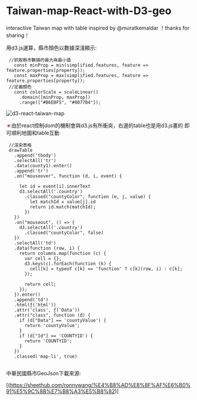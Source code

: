 # Taiwan-map-React-with-D3-geo
interactive Taiwan map with table
inspired by @muratkemaldar ！thanks for sharing！

 用d3.js運算，縣市顏色以數據深淺顯示:
 
 ```
  //抓取縣市數據的最大與最小值
    const minProp = min(simplified.features, feature => feature.properties[property]);
    const maxProp = max(simplified.features, feature => feature.properties[property]);
  //定義顏色
    const colorScale = scaleLinear()
      .domain([minProp, maxProp])
      .range(["#B6EBF5", "#0077B4"]);
```

![d3-react-taiwan-map](https://user-images.githubusercontent.com/66729413/127157091-6b3b2904-967b-447b-a997-1744ea237816.gif)

＊由於react控制dom的機制會與d3.js有所衝突，右邊的table也是用d3.js畫的
即可順利地圖和table互動 

 
 ```
  //渲染表格
  drawTable
    .append('tbody')
    .selectAll('tr')
    .data(county1).enter()
    .append('tr')
    .on("mouseover", function (d, i, event) {

      let id = event[i].innerText
      d3.selectAll('.country')
        .classed("countyColor", function (e, j, value) {
          let matchId = value[j].id
          return id.match(matchId);
        })
    })
    .on("mouseout", () => {
      d3.selectAll('.country')
        .classed("countyColor", false)
    })
    .selectAll('td')
    .data(function (row, i) {
      return columns.map(function (c) {
        var cell = {};
        d3.keys(c).forEach(function (k) {
          cell[k] = typeof c[k] == 'function' ? c[k](row, i) : c[k];
        });

        return cell;
      });
    }).enter()
    .append('td')
    .html(ƒ('html'))
    .attr('class', ƒ('Data'))
    .attr("class", function (d) {
      if (d["Data"] == 'countyValue') {
        return 'countyValue';
      }
      if (d["Id"] == 'COUNTYID') {
        return 'COUNTYID';
      }
    })
    .classed('map-li', true)
  
 ```

中華民國縣市GeoJson下載來源:

[(https://sheethub.com/ronnywang/%E4%B8%AD%E8%8F%AF%E6%B0%91%E5%9C%8B%E7%B8%A3%E5%B8%82)]
